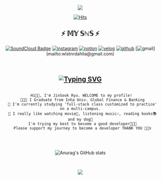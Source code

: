 
<p align="center">
<img src="https://capsule-render.vercel.app/api?type=wave&color=000000&height=270&section=header&text=JinSook&fontSize=140&fontColor=BC99F1&fontAlign=66&fontAlignY=44&animation=twinkling&desc=@wdahlia&descSize=24&descAlign=81&descAlignY=25&rotate=-5" />
</p>

<div align=center> 
  
  
[![Hits](https://hits.seeyoufarm.com/api/count/incr/badge.svg?url=https://github.com/wdahlia/wdahlia/master/README.md&count_bg=%23040404&title_bg=%23BABABA&icon=&icon_color=%23E7E7E7&title=hits&edge_flat=false)](README.md)
 
  ## ⚡️ 𝕄𝕐 𝕊ℕ𝕊 ⚡️
[![SoundCloud Badge](http://img.shields.io/badge/soundcloud-white?style=flat&logo=soundcloud&logoColor=FF3300link=https://soundcloud.com/only-ryu/)](https://soundcloud.com/only-ryu/) [![instagram](http://img.shields.io/badge/instagram-blueviolet?style=flat&logo=instagram&logoColor=E4405F&link=https://www.instagram.com/wlstnrldl/)](https://www.instagram.com/wlstnrldl/) 
[![notion](http://img.shields.io/badge/notion-white?style=flat&logo=notion&logoColor=black&link=https://tungsten-felidae-9bc.notion.site/d-a-h-l-i-a-358ddc3523db454abc268152b011d73b/)](https://tungsten-felidae-9bc.notion.site/d-a-h-l-i-a-358ddc3523db454abc268152b011d73b)
[![velog](http://img.shields.io/badge/Velog-black?style=flat&logo=velog&logoColor=66CDAA&link=https://velog.io/@wdahlia)](https://velog.io/@wdahlia)
[![github](http://img.shields.io/badge/Github-black?style=flat&logo=github&logoColor=white&link=https://github.com/wdahlia)](https://github.com/wdahlia)
[![gmail](http://img.shields.io/badge/Gmail-FFDEAD?style=flat&logo=gmail&link="mailto:wlstnrdahlia@gmail.com")](mailto:wlstnrdahlia@gmail.com)


 <br> 

## [![Typing SVG](https://readme-typing-svg.herokuapp.com?font=Roboto+Slab&size=40&duration=5002&color=02080B&center=true&vCenter=true&lines=%F0%9F%92%AC+About+Me)](https://git.io/typing-svg)
```
  
  Hi👋🏻, I'm JinSook Ryu. WELCOME to my profile! 
  👩🏻‍🎓 I Graduate from Inha Univ. Global Finance & Banking
  📓 I'm currently studying 'full-stack class customized to practice' on a multi-campus.
  💛 I really like watching movie🎥, listening music🎶, reading books📚 and my dog🐶
  I'm trying my best to become a good developer👩🏻‍💻
  Please support my journey to become a developer THANK YOU 🙇🏻‍♀️

```                                           

<br>
<br>

    
![Anurag's GitHub stats](https://github-readme-stats.vercel.app/api?username=wdahlia&show_icons=true&theme=dark&title_color=BC99F1&icon_color=FFF0F5&text_color=FFFFFF&bg_color=000000)



<br>


<p align="center">
<img src="https://capsule-render.vercel.app/api?section=footer&color=000000&rotate=-15&fontColor=FFFFFF&text=github.com/wdahlia&fontSize=14&fontAlign=58&fontAlignY=50" />
</p>

</div>

